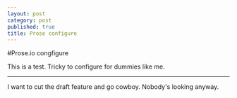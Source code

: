 ```yaml
---
layout: post
category: post
published: true
title: Prose configure
---
```

#Prose.io congfigure

This is a test. Tricky to configure for dummies like me.

***

I want to cut the draft feature and go cowboy. Nobody's looking anyway.
